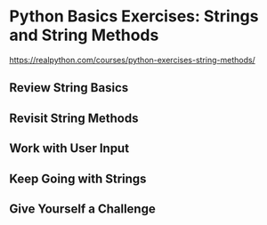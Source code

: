 # Python Basics Exercises: Strings and String Methods
https://realpython.com/courses/python-exercises-string-methods/

## Review String Basics

## Revisit String Methods

## Work with User Input

## Keep Going with Strings

## Give Yourself a Challenge